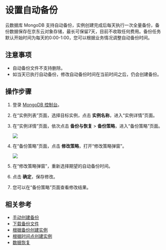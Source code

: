 # 设置自动备份

云数据库 MongoDB 支持自动备份，实例创建完成后每天执行一次全量备份，备份数据保存在京东云对象存储，最长可保留7天，目前不收取任何费用。备份任务默认开始时间为每天的0:00-1:00，您可以根据业务情况调整自动备份时间。


## 注意事项
- 自动备份文件不支持删除。
- 如当天已执行自动备份，修改自动备份时间在当前时间之后，仍会创建备份。

## 操作步骤
1. 登录 [MongoDB 控制台](https://mongodb-console.jdcloud.com/mongodb)。
1. 在“实例列表”页面，选择目标实例，点击 **实例名称**，进入“实例详情”页面。
1. 在“实例详情”页面，依次点击 **备份与恢复** >  **备份策略**，进入“备份策略”页面。
   
    ![](https://github.com/jdcloudcom/cn/blob/master/image/mongodb/mongo-017.png)

1. 在“备份策略”页面，点击 **修改策略**，打开“修改策略弹窗”。

    ![](https://github.com/jdcloudcom/cn/blob/master/image/mongodb/mongo-018.png)

1. 在“修改策略弹窗”，重新选择期望的自动备份时间。
1. 点击 **确定**，保存修改。
1. 您可以在“备份策略”页面查看修改结果。

## 相关参考

- [手动创建备份](Create-Backup.md)
- [下载备份文件](Download-Bckup.md)
- [根据备份创建实例](Create-Instance-by-Backup.md)
- [根据时间点创建实例](Create-Instance-by-Point-in-Time.md)
- [数据恢复](Restore-Instance.md)


